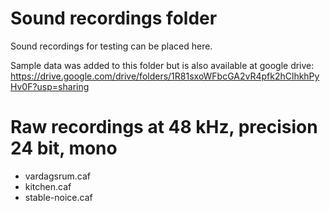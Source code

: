 # Sound recordings folder

Sound recordings for testing can be placed here.

Sample data was added to this folder but is also available at google drive:
https://drive.google.com/drive/folders/1R81sxoWFbcGA2vR4pfk2hClhkhPyHv0F?usp=sharing

# Raw recordings at 48 kHz, precision 24 bit, mono
* vardagsrum.caf
* kitchen.caf
* stable-noice.caf
